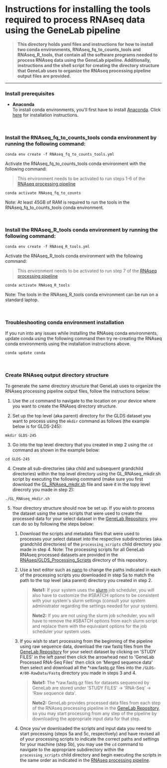 # Instructions for installing the tools required to process RNAseq data using the GeneLab pipeline

> **This directory holds yaml files and instructions for how to install two conda environments, RNAseq_fq_to_counts_tools and RNAseq_R_tools, that contain all the software programs needed to process RNAseq data using the GeneLab pipeline. Additionally, instructions and the shell script for creating the directory structure that GeneLab uses to organize the RNAseq processing pipeline output files are provided.**  

---

### Install prerequisites

  * **Anaconda**  
    To install conda environments, you'll first have to install [Anaconda](https://www.anaconda.com/). Click [here](https://docs.anaconda.com/anaconda/install/) for installation instructions.

<br>

### Install the **RNAseq_fq_to_counts_tools** conda environment by running the following command:

  ```
  conda env create -f RNAseq_fq_to_counts_tools.yml
  ```

  Activate the RNAseq_fq_to_counts_tools conda environment with the following command:
  > This environment needs to be activated to run steps 1-6 of the [RNAseq processing pipeline](https://github.com/nasa/GeneLab_Data_Processing/blob/master/RNAseq/GL-DPPD-7101-C.md)
  
  ```
  conda activate RNAseq_fq_to_counts
  ``` 
  Note: At least 45GB of RAM is required to run the tools in the RNAseq_fq_to_counts_tools conda environment.

<br>

### Install the **RNAseq_R_tools** conda environment by running the following command:

  ```
  conda env create -f RNAseq_R_tools.yml
  ```

  Activate the RNAseq_R_tools conda environment with the following command:
  > This environment needs to be activated to run step 7 of the [RNAseq processing pipeline](https://github.com/nasa/GeneLab_Data_Processing/blob/master/RNAseq/GL-DPPD-7101-C.md)
  
  ```
  conda activate RNAseq_R_tools
  ``` 
  Note: The tools in the RNAseq_R_tools conda environment can be run on a standard laptop.

<br>

### Troubleshooting conda environment installation

  If you run into any issues while installing the RNAseq conda environments, update conda using the following command then try re-creating the RNAseq conda environments using the installation instructions above.
  ```
  conda update conda
  ```

<br>
  

### Create RNAseq output directory structure

  To generate the same directory structure that GeneLab uses to organize the RNAseq processing pipeline output files, follow the instructions below:
  1. Use the `cd` command to navigate to the location on your device where you want to create the RNAseq directory structure.
  
  2. Set up the top level (aka parent) directory for the GLDS dataset you want to process using the `mkdir` command as follows (the example below is for GLDS-245):
  ```
  mkdir GLDS-245
  ```  
  
  3. Go into the top level directory that you created in step 2 using the `cd` command as shown in the example below:
  ```
  cd GLDS-245
  ``` 
  
  4. Create all sub-directories (aka child and subsequent grandchild directories) within the top level directory using the GL_RNAseq_mkdir.sh script by executing the following command (make sure you first download the [GL_RNAseq_mkdir.sh](https://github.com/nasa/GeneLab_Data_Processing/blob/master/RNAseq/RNAseq_Tool_Install/GL_RNAseq_mkdir.sh) file and save it in the topy level direcroty you made in step 2):
  ```
  ./GL_RNAseq_mkdir.sh
  ``` 

5. Your directory structure should now be set up. If you wish to process the dataset using the same scripts that were used to create the processed data for your select dataset in the [GeneLab Repository](https://genelab-data.ndc.nasa.gov/genelab/projects), you can do so by following the steps below:  

   1. Download the scripts and metadata files that were used to processes your select dataset into the respective subdirectories (aka grandchild directories) of the `processing_scripts` child directory you made in step 4. Note: The processing scripts for all GeneLab RNAseq processed datasets are provided in the [RNAseq/GLDS_Processing_Scripts](https://github.com/nasa/GeneLab_Data_Processing/tree/master/RNAseq/GLDS_Processing_Scripts) directory of this repository.  

   2. Use a text editor such as [nano](https://www.nano-editor.org/) to change the paths indicated in each of the processing scripts you downloaded in step 5a to match the path to the top level (aka parent) directory you created in step 2.

      > **Note1:** If your system uses the [slurm](https://slurm.schedmd.com/overview.html) job scheduler, you will also have to customize the #SBATCH options to be consistent with your system's slurm settings (consult your system administrator regarding the settings needed for your system).  
      >
      > **Note2:** If you are not using the slurm job scheduler, you will have to remove the #SBATCH options from each slurm script and replace them with the equivalant options for the job scheduler your system uses.  
   
   3. If you wish to start processing from the beginning of the pipeline using raw sequence data, download the raw fastq files from the [GeneLab Repository](https://genelab-data.ndc.nasa.gov/genelab/projects) for your select dataset by clicking on 'STUDY FILES' in the left panel then click the arrowhead next to 'GeneLab Processed RNA-Seq Files' then click on 'Merged sequence data' then select and download all the *raw.fastq.gz files into the `/GLDS-#/00-RawData/Fastq` directory you made in steps 3 and 4.  
   
      > **Note1:** The *raw.fastq.gz files for datasets sequenced by GeneLab are stored under 'STUDY FILES' -> 'RNA-Seq' -> 'Raw sequence data'.  
      >
      > **Note2:** GeneLab provides processed data files from each step of the RNAseq processing pipeline in the [GeneLab Repository](https://genelab-data.ndc.nasa.gov/genelab/projects), so you may start processing from any step of the pipeline by downloading the appropriate input data for that step.  
   
   4. Once you've downloaded the scripts and input data you need to start processing (steps 5a and 5c, respectively) and have revised all of your processing scripts to indicate the correct paths and settings for your machine (step 5b), you may use the `cd` command to navigate to the appropriare subdirectory within the `processing_scripts` child directory and begin executing the scripts in the same order as indicated in the [RNAseq processing pipeline](https://github.com/nasa/GeneLab_Data_Processing/blob/master/RNAseq/GL-DPPD-7101-C.md).  
